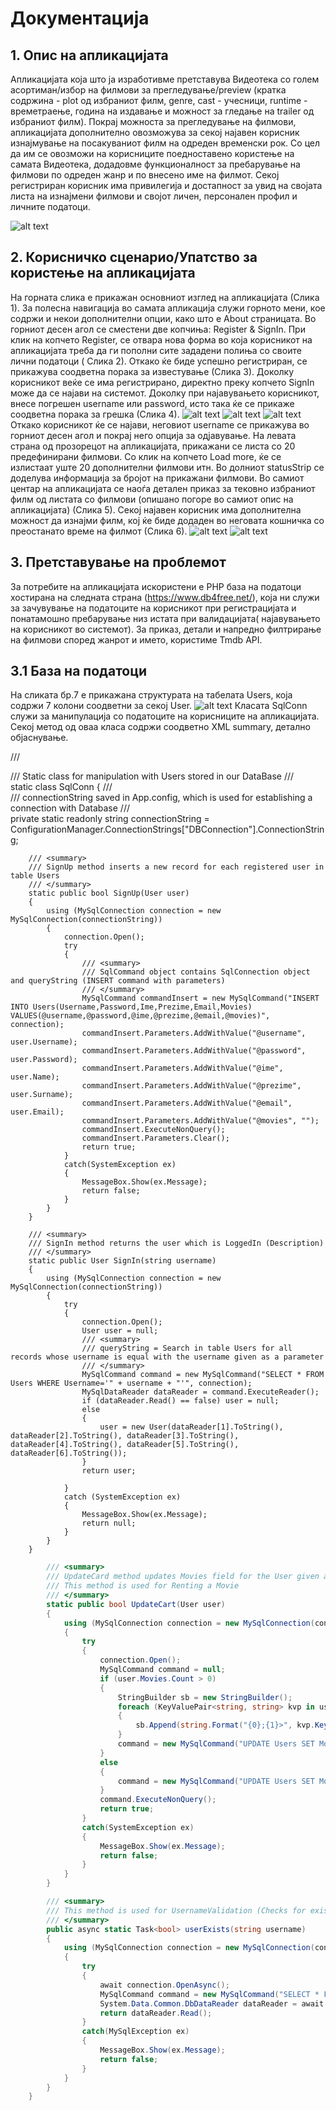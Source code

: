 # Документација
## 1. Oпис на апликацијата ##
   Апликацијата која што ја изработивме претставува Видеотека со голем асортиман/избор на филмови за прегледување/preview (кратка содржина - plot од избраниот филм, genre, cast - учесници, runtime - времетраење, година на издавање и можност за гледање на trailer од избраниот филм). Покрај можноста за прегледување на филмови, апликацијата дополнително овозможува за секој најавен корисник изнајмување на посакуваниот филм на одреден временски рок. Со цел да им се овозможи на корисниците поедноставено користење на самата Видеотека, додадовме функционалност за пребарување на филмови по одреден жанр и по внесено име на филмот. Секој регистриран корисник има привилегија и достапност за увид на својата листа на изнајмени филмови и својот личен, персонален профил и личните податоци.
   
![alt text](Osnoven_Izgled.jpg "Слика 1. Основен изглед на апликацијата")

## 2. Корисничко сценарио/Упатство за користење на апликацијата ##
На горната слика е прикажан основниот изглед на апликацијата (Слика 1). За полесна навигација во самата апликација служи горното мени, кое содржи и некои дополнителни опции, како што е About страницата. Во горниот десен агол се сместени две копчиња: Register & SignIn. 
При клик на копчето Register, се отвара нова форма во која корисникот на апликацијата треба да ги пополни сите зададени полиња со своите лични податоци ( Слика 2). Откако ќе биде успешно регистриран, се прикажува соодветна порака за известување (Слика 3). Доколку корисникот веќе се има регистрирано, директно преку копчето SignIn може да се најави на системот. Доколку при најавувањето корисникот, внесе погрешен username или password, исто така ќе се прикаже соодветна порака за грешка (Слика 4). 
![alt text](Slika2.jpg "Слика 2. Регистрација")
![alt text](Slika3.jpg "Слика 3. Успешна регистрација")
![alt text](Slika4.jpg "Слика 4. Погрешно внесен username/password")
Откако корисникот ќе се најави, неговиот username се прикажува во горниот десен агол и покрај него опција за одјавување.
На левата страна од прозорецот на апликацијата, прикажани се листа со 20 предефинирани филмови. Со клик на копчето Load more, ќе се излистаат уште 20 дополнителни филмови итн. Во долниот statusStrip се доделува информација за бројот на прикажани филмови. Во самиот центар на апликацијата се наоѓа детален приказ за тековно избраниот филм од листата со филмови (опишано погоре во самиот опис на апликацијата) (Слика 5). Секој најавен корисник има дополнителна можност да изнајми филм, кој ќе биде додаден во неговата кошничка со преостанато време на филмот (Слика 6).
![alt text](Slika5.jpg "Слика 5. Oпис на функционалности")
![alt text](Slika6.jpg "Слика 6. Изнајмување на филм")

## 3. Претставување на проблемот
За потребите на апликацијата искористени е PHP база на податоци хостирана на следната страна (https://www.db4free.net/), која ни служи за зачувување на податоците на корисникот при регистрацијата и понатамошно пребарување низ истата при валидацијата( најавувањето на корисникот во системот). За приказ, детали и напредно филтрирање на филмови според жанрот и името, користиме Tmdb API.
## 3.1 База на податоци
На сликата бр.7 e прикажана структурата на табелата Users, која содржи 7 колони соодветни за секој User.
![alt text](Slika7.jpg "Слика 7. Структура на табелата Users од DB")
Класата SqlConn служи за манипулација со податоците на корисниците на апликацијата. Секој метод од оваа класа содржи соодветно XML summary, детално објаснување. 

 /// <summary>
    /// Static class for manipulation with Users stored in our DataBase 
    /// </summary>
    static class SqlConn
    {
        /// <summary>
        /// connectionString saved in App.config, which is used for establishing a connection with Database
        /// </summary>
        private static readonly string connectionString = ConfigurationManager.ConnectionStrings["DBConnection"].ConnectionString;

        /// <summary>
        /// SignUp method inserts a new record for each registered user in table Users
        /// </summary>
        static public bool SignUp(User user)
        {
            using (MySqlConnection connection = new MySqlConnection(connectionString))
            {
                connection.Open();
                try
                {
                    /// <summary>
                    /// SqlCommand object contains SqlConnection object and queryString (INSERT command with parameters) 
                    /// </summary>
                    MySqlCommand commandInsert = new MySqlCommand("INSERT INTO Users(Username,Password,Ime,Prezime,Email,Movies) VALUES(@username,@password,@ime,@prezime,@email,@movies)", connection);
                    commandInsert.Parameters.AddWithValue("@username", user.Username);
                    commandInsert.Parameters.AddWithValue("@password", user.Password);
                    commandInsert.Parameters.AddWithValue("@ime", user.Name);
                    commandInsert.Parameters.AddWithValue("@prezime", user.Surname);
                    commandInsert.Parameters.AddWithValue("@email", user.Email);
                    commandInsert.Parameters.AddWithValue("@movies", "");
                    commandInsert.ExecuteNonQuery();
                    commandInsert.Parameters.Clear();
                    return true;
                }
                catch(SystemException ex)
                {
                    MessageBox.Show(ex.Message);
                    return false;
                }
            }
        }

        /// <summary>
        /// SignIn method returns the user which is LoggedIn (Description)
        /// </summary>
        static public User SignIn(string username)
        {
            using (MySqlConnection connection = new MySqlConnection(connectionString))
            {
                try
                {
                    connection.Open();
                    User user = null;
                    /// <summary>
                    /// queryString = Search in table Users for all records whose username is equal with the username given as a parameter
                    /// </summary>
                    MySqlCommand command = new MySqlCommand("SELECT * FROM Users WHERE Username='" + username + "'", connection);
                    MySqlDataReader dataReader = command.ExecuteReader();
                    if (dataReader.Read() == false) user = null;
                    else
                    {
                        user = new User(dataReader[1].ToString(), dataReader[2].ToString(), dataReader[3].ToString(), dataReader[4].ToString(), dataReader[5].ToString(), dataReader[6].ToString());
                    }
                    return user;

                }
                catch (SystemException ex)
                {
                    MessageBox.Show(ex.Message);
                    return null;
                }
            }
        }
```c#
        /// <summary>
        /// UpdateCard method updates Movies field for the User given as a parameter
        /// This method is used for Renting a Movie 
        /// </summary>
        static public bool UpdateCart(User user)
        {
            using (MySqlConnection connection = new MySqlConnection(connectionString))
            {
                try
                {
                    connection.Open();
                    MySqlCommand command = null;
                    if (user.Movies.Count > 0)
                    {
                        StringBuilder sb = new StringBuilder();
                        foreach (KeyValuePair<string, string> kvp in user.Movies.AsEnumerable())
                        {
                            sb.Append(string.Format("{0};{1}>", kvp.Key, kvp.Value));
                        }
                        command = new MySqlCommand("UPDATE Users SET Movies='" + sb.ToString().Substring(0, sb.ToString().Length - 1) + "' WHERE Username='" + user.Username + "'", connection);
                    }
                    else
                    {
                        command = new MySqlCommand("UPDATE Users SET Movies='" + "" + "' WHERE Username='" + user.Username + "'", connection);
                    }
                    command.ExecuteNonQuery();
                    return true;
                }
                catch(SystemException ex)
                {
                    MessageBox.Show(ex.Message);
                    return false;
                }
            }
        }

        /// <summary>
        /// This method is used for UsernameValidation (Checks for existing User with same Username) in SignIn Form
        /// </summary>
        public async static Task<bool> userExists(string username)
        {
            using (MySqlConnection connection = new MySqlConnection(connectionString))
            {
                try
                {
                    await connection.OpenAsync();
                    MySqlCommand command = new MySqlCommand("SELECT * FROM Users WHERE Username='" + username + "'", connection);
                    System.Data.Common.DbDataReader dataReader = await command.ExecuteReaderAsync();
                    return dataReader.Read();
                }
                catch(MySqlException ex)
                {
                    MessageBox.Show(ex.Message);
                    return false;
                }
            }            
        }
    }
```
